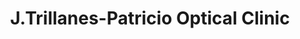 ---
title: "J.Trillanes-Patricio Optical Clinic"
url: /angono/j-trillanes-patricio-optical-clinic/
shop: optician
---
